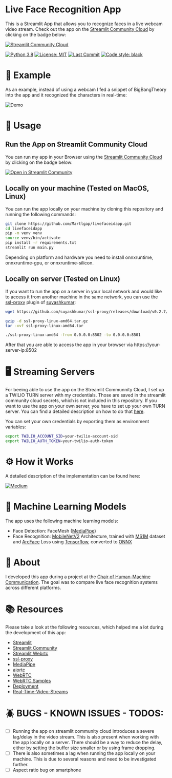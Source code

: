 # Live Face Recognition App
This is a Streamlit App that allows you to recognize faces in a live webcam video stream. Check out the app on the [Streamlit Community Cloud](https://streamlit.io/cloud) by clicking on the badge below:

[![Streamlit Community Cloud](https://static.streamlit.io/badges/streamlit_badge_black_white.svg)](https://livefaceid.streamlit.app)

[![Python 3.8](https://img.shields.io/badge/python-3.8-blue.svg)](https://www.python.org/downloads/release/python-380/)
[![License: MIT](https://img.shields.io/badge/License-MIT-yellow.svg)](https://opensource.org/licenses/MIT)
[![Last Commit](https://img.shields.io/github/last-commit/martlgap/livefaceidapp)](https://img.shields.io/github/last-commit/martlgap/livefaceidapp)
[![Code style: black](https://img.shields.io/badge/code%20style-black-000000.svg)](https://github.com/psf/black)

# 👀 Example
As an example, instead of using a webcam I fed a snippet of BigBangTheory into the app and it recognized the characters in real-time:


![Demo](example.gif)


# 🚀 Usage
## Run the App on Streamlit Community Cloud
You can run my app in your Browser using the [Streamlit Community Cloud](https://streamlit.io/cloud) by clicking on the badge below:

[![Open in Streamlit Community](https://static.streamlit.io/badges/streamlit_badge_black_white.svg)](https://livefaceid.streamlit.app)


## Locally on your machine (Tested on MacOS, Linux)
You can run the app locally on your machine by cloning this repository and running the following commands:

```bash
git clone https://github.com/Martlgap/livefaceidapp.git
cd livefaceidapp
pip -m venv venv
source venv/bin/activate
pip install -r requirements.txt
streamlit run main.py
```

Depending on platform and hardware you need to install onnxruntime, onnxruntime-gpu, or onnxruntime-silicon.

## Locally on server (Tested on Linux)
If you want to run the app on a server in your local network and would like to access it from another machine in the same network, you can use the [ssl-proxy](https://github.com/suyashkumar/ssl-proxy) plugin of [suyashkumar](https://github.com/suyashkumar):

```bash
wget https://github.com/suyashkumar/ssl-proxy/releases/download/v0.2.7/ssl-proxy-linux-amd64.tar.gz

gzip -d ssl-proxy-linux-amd64.tar.gz
tar -xvf ssl-proxy-linux-amd64.tar

./ssl-proxy-linux-amd64 -from 0.0.0.0:8502 -to 0.0.0.0:8501
```
After that you are able to access the app in your browser via https://your-server-ip:8502


# 🖥️ Streaming Servers
For beeing able to use the app on the Streamlit Communnity Cloud, I set up a TWILIO TURN server with my credentials. Those are saved in the streamlit community cloud secrets, which is not included in this repository. If you want to use the app on your own server, you have to set up your own TURN server. You can find a detailed description on how to do that [here](https://www.twilio.com/docs/stun-turn).

You can set your own credentials by exporting them as environment variables:
```bash
export TWILIO_ACCOUNT_SID=your-twilio-account-sid
export TWILIO_AUTH_TOKEN=your-twilio-auth-token
```


# ⚙️ How it Works
A detailed description of the implementation can be found here: 

[![Medium](https://img.shields.io/badge/Medium-12100E?style=for-the-badge&logo=medium&logoColor=white)](https://martlgap.medium.com/529fc686b475)


# 🧠 Machine Learning Models
The app uses the following machine learning models:
- Face Detection: FaceMesh ([MediaPipe](https://google.github.io/mediapipe/solutions/face_mesh.html))
- Face Recognition: [MobileNetV2](https://arxiv.org/abs/1801.04381) Architecture, trained with [MS1M](https://arxiv.org/abs/1607.08221) dataset and [ArcFace](https://arxiv.org/abs/1801.07698) Loss using [Tensorflow](https://tensorflow.org), converted to [ONNX](https://onnxruntime.ai)


# 📖 About
I developed this app during a project at the [Chair of Human-Machine Communication](https://www.ce.cit.tum.de/en/mmk/home/). The goal was to compare live face recognition systems across different platforms. 


# 📚 Resources
Please take a look at the following resources, which helped me a lot during the development of this app:
- [Streamlit](https://streamlit.io/)
- [Streamlit Community](https://discuss.streamlit.io/)
- [Streamlit Webrtc](https://github.com/whitphx/streamlit-webrtc)
- [ssl-proxy](https://github.com/suyashkumar/ssl-proxy)
- [MediaPipe](https://mediapipe-studio.webapps.google.com/home)
- [aiortc](https://github.com/aiortc/aiortc)
- [WebRTC](https://webrtc.org/)
- [WebRTC Samples](https://webrtc.github.io/samples/)
- [Deployment](https://www.artefact.com/blog/how-to-deploy-and-secure-your-streamlit-app-on-gcp/)
- [Real-Time-Video-Streams](https://betterprogramming.pub/real-time-video-streams-with-streamlit-webrtc-bd38d15f2ef3)


# 🪲 BUGS - KNOWN ISSUES - TODOS:
- [ ] Running the app on streamlit community cloud introduces a severe lag/delay in the video stream. This is also present when working with the app locally on a server. There should be a way to reduce the delay, either by setting the buffer size smaller or by using frame dropping.
- [ ] There is also sometimes a lag when running the app locally on your machine. This is due to several reasons and need to be investigated further.
- [ ] Aspect ratio bug on smartphone
